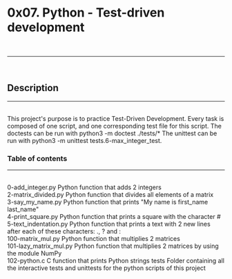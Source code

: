 <h1>0x07. Python - Test-driven development</h1>
<br>
<hr>
<br>
<h2>Description</h2>
<hr>
<br>
This project's purpose is to practice Test-Driven Development. Every task is composed of one script, and one corresponding test file for this script. The doctests can be run with python3 -m doctest ./tests/* The unittest can be run with python3 -m unittest tests.6-max_integer_test.
<br>
<h3>Table of contents</h3>
<hr>
<br>
0-add_integer.py	Python function that adds 2 integers
<br>
2-matrix_divided.py	Python function that divides all elements of a matrix
<br>
3-say_my_name.py	Python function that prints "My name is first_name last_name"
<br>
4-print_square.py	Python function that prints a square with the character #
<br>
5-text_indentation.py	Python function that prints a text with 2 new lines after each of these characters: ., ? and :
<br>
100-matrix_mul.py	Python function that multiplies 2 matrices
<br>
101-lazy_matrix_mul.py	Python function that multiplies 2 matrices by using the module NumPy
<br>
102-python.c	C function that prints Python strings
tests	Folder containing all the interactive tests and unittests for the python scripts of this project
